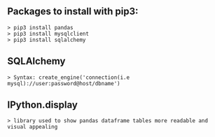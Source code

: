 ## Packages to install with pip3: 
    > pip3 install pandas
    > pip3 install mysqlclient
    > pip3 install sqlalchemy
## SQLAlchemy 
    > Syntax: create_engine('connection(i.e mysql)://user:password@host/dbname')
## IPython.display
    > library used to show pandas dataframe tables more readable and visual appealing

